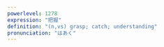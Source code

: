 ```yaml
---
powerlevel: 1278
expression: "把握"
definition: "(n,vs) grasp; catch; understanding"
pronunciation: "はあく"
---
```

